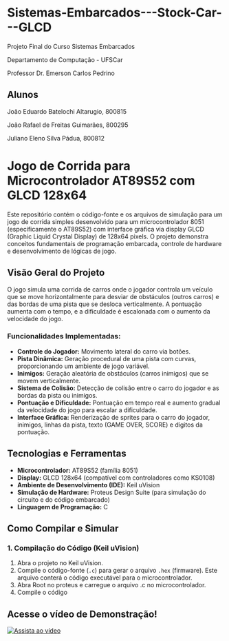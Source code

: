 # Sistemas-Embarcados---Stock-Car---GLCD
Projeto Final do Curso Sistemas Embarcados

Departamento de Computação - UFSCar

Professor Dr. Emerson Carlos Pedrino

## Alunos

João Eduardo Batelochi Altarugio, 800815

João Rafael de Freitas Guimarães, 800295

Juliano Eleno Silva Pádua, 800812

# Jogo de Corrida para Microcontrolador AT89S52 com GLCD 128x64

Este repositório contém o código-fonte e os arquivos de simulação para um jogo de corrida simples desenvolvido para um microcontrolador 8051 (especificamente o AT89S52) com interface gráfica via display GLCD (Graphic Liquid Crystal Display) de 128x64 pixels. O projeto demonstra conceitos fundamentais de programação embarcada, controle de hardware e desenvolvimento de lógicas de jogo.

##  Visão Geral do Projeto

O jogo simula uma corrida de carros onde o jogador controla um veículo que se move horizontalmente para desviar de obstáculos (outros carros) e das bordas de uma pista que se desloca verticalmente. A pontuação aumenta com o tempo, e a dificuldade é escalonada com o aumento da velocidade do jogo.

### Funcionalidades Implementadas:
* **Controle do Jogador:** Movimento lateral do carro via botões.
* **Pista Dinâmica:** Geração procedural de uma pista com curvas, proporcionando um ambiente de jogo variável.
* **Inimigos:** Geração aleatória de obstáculos (carros inimigos) que se movem verticalmente.
* **Sistema de Colisão:** Detecção de colisão entre o carro do jogador e as bordas da pista ou inimigos.
* **Pontuação e Dificuldade:** Pontuação em tempo real e aumento gradual da velocidade do jogo para escalar a dificuldade.
* **Interface Gráfica:** Renderização de sprites para o carro do jogador, inimigos, linhas da pista, texto (GAME OVER, SCORE) e dígitos da pontuação.

##  Tecnologias e Ferramentas

* **Microcontrolador:** AT89S52 (família 8051)
* **Display:** GLCD 128x64 (compatível com controladores como KS0108)
* **Ambiente de Desenvolvimento (IDE):** Keil uVision
* **Simulação de Hardware:** Proteus Design Suite (para simulação do circuito e do código embarcado)
* **Linguagem de Programação:** C


##  Como Compilar e Simular

### 1. Compilação do Código (Keil uVision)
1.  Abra o projeto no Keil uVision.
2.  Compile o código-fonte (`.c`) para gerar o arquivo `.hex` (firmware). Este arquivo conterá o código executável para o microcontrolador.
3.  Abra Root no proteus e carregue o arquivo .c no microcontrolador.
4.  Compile o código

## Acesse o vídeo de Demonstração!

[![Assista ao vídeo](https://img.youtube.com/vi/rZBkgv5a9EE/0.jpg)](https://youtu.be/rZBkgv5a9EE)
